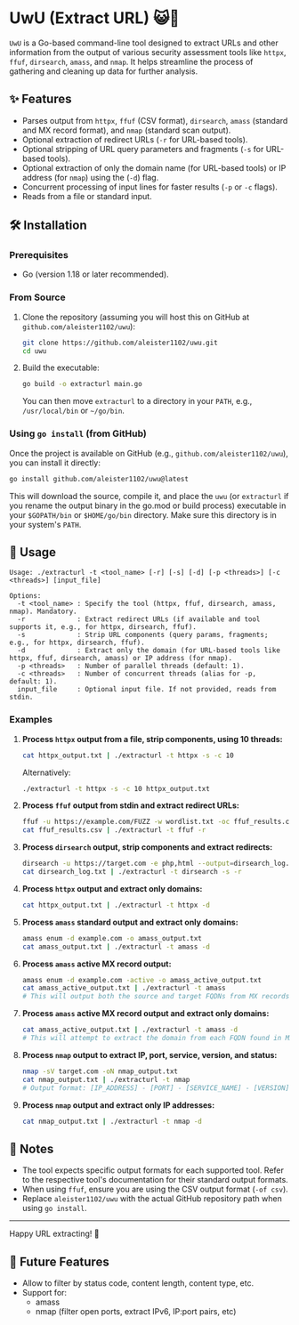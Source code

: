 #  UwU (Extract URL) 😺🔗

`UwU` is a Go-based command-line tool designed to extract URLs and other information from the output of various security assessment tools like `httpx`, `ffuf`, `dirsearch`, `amass`, and `nmap`. It helps streamline the process of gathering and cleaning up data for further analysis.

## ✨ Features

*   Parses output from `httpx`, `ffuf` (CSV format), `dirsearch`, `amass` (standard and MX record format), and `nmap` (standard scan output).
*   Optional extraction of redirect URLs (`-r` for URL-based tools).
*   Optional stripping of URL query parameters and fragments (`-s` for URL-based tools).
*   Optional extraction of only the domain name (for URL-based tools) or IP address (for `nmap`) using the (`-d`) flag.
*   Concurrent processing of input lines for faster results (`-p` or `-c` flags).
*   Reads from a file or standard input.

## 🛠️ Installation

### Prerequisites

*   Go (version 1.18 or later recommended).

### From Source

1.  Clone the repository (assuming you will host this on GitHub at `github.com/aleister1102/uwu`):
    ```bash
    git clone https://github.com/aleister1102/uwu.git
    cd uwu
    ```
2.  Build the executable:
    ```bash
    go build -o extracturl main.go
    ```
    You can then move `extracturl` to a directory in your `PATH`, e.g., `/usr/local/bin` or `~/go/bin`.

### Using `go install` (from GitHub)

Once the project is available on GitHub (e.g., `github.com/aleister1102/uwu`), you can install it directly:

```bash
go install github.com/aleister1102/uwu@latest
```

This will download the source, compile it, and place the `uwu` (or `extracturl` if you rename the output binary in the go.mod or build process) executable in your `$GOPATH/bin` or `$HOME/go/bin` directory. Make sure this directory is in your system's `PATH`.

## 🚀 Usage

```
Usage: ./extracturl -t <tool_name> [-r] [-s] [-d] [-p <threads>] [-c <threads>] [input_file]

Options:
  -t <tool_name> : Specify the tool (httpx, ffuf, dirsearch, amass, nmap). Mandatory.
  -r             : Extract redirect URLs (if available and tool supports it, e.g., for httpx, dirsearch, ffuf).
  -s             : Strip URL components (query params, fragments; e.g., for httpx, dirsearch, ffuf).
  -d             : Extract only the domain (for URL-based tools like httpx, ffuf, dirsearch, amass) or IP address (for nmap).
  -p <threads>   : Number of parallel threads (default: 1).
  -c <threads>   : Number of concurrent threads (alias for -p, default: 1).
  input_file     : Optional input file. If not provided, reads from stdin.
```

### Examples

1.  **Process `httpx` output from a file, strip components, using 10 threads:**
    ```bash
    cat httpx_output.txt | ./extracturl -t httpx -s -c 10
    ```
    Alternatively:
    ```bash
    ./extracturl -t httpx -s -c 10 httpx_output.txt
    ```

2.  **Process `ffuf` output from stdin and extract redirect URLs:**
    ```bash
    ffuf -u https://example.com/FUZZ -w wordlist.txt -oc ffuf_results.csv -of csv
    cat ffuf_results.csv | ./extracturl -t ffuf -r
    ```

3.  **Process `dirsearch` output, strip components and extract redirects:**
    ```bash
    dirsearch -u https://target.com -e php,html --output=dirsearch_log.txt
    cat dirsearch_log.txt | ./extracturl -t dirsearch -s -r
    ```

4.  **Process `httpx` output and extract only domains:**
    ```bash
    cat httpx_output.txt | ./extracturl -t httpx -d
    ```

5.  **Process `amass` standard output and extract only domains:**
    ```bash
    amass enum -d example.com -o amass_output.txt
    cat amass_output.txt | ./extracturl -t amass -d
    ```

6.  **Process `amass` active MX record output:**
    ```bash
    amass enum -d example.com -active -o amass_active_output.txt
    cat amass_active_output.txt | ./extracturl -t amass 
    # This will output both the source and target FQDNs from MX records on separate lines.
    ```

7.  **Process `amass` active MX record output and extract only domains:**
    ```bash
    cat amass_active_output.txt | ./extracturl -t amass -d
    # This will attempt to extract the domain from each FQDN found in MX records.
    ```

8.  **Process `nmap` output to extract IP, port, service, version, and status:**
    ```bash
    nmap -sV target.com -oN nmap_output.txt
    cat nmap_output.txt | ./extracturl -t nmap
    # Output format: [IP_ADDRESS] - [PORT] - [SERVICE_NAME] - [VERSION] - [STATUS]
    ```

9.  **Process `nmap` output and extract only IP addresses:**
    ```bash
    cat nmap_output.txt | ./extracturl -t nmap -d
    ```

## 📝 Notes

*   The tool expects specific output formats for each supported tool. Refer to the respective tool's documentation for their standard output formats.
*   When using `ffuf`, ensure you are using the CSV output format (`-of csv`).
*   Replace `aleister1102/uwu` with the actual GitHub repository path when using `go install`.

--- 

Happy URL extracting! 🎉 

## 🔮 Future Features
- Allow to filter by status code, content length, content type, etc.
- Support for:
  - amass
  - nmap (filter open ports, extract IPv6, IP:port pairs, etc)
